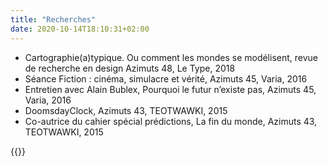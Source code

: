 ```yaml
---
title: "Recherches"
date: 2020-10-14T18:10:31+02:00
---
```


- Cartographie(a)typique. Ou comment les mondes
se modélisent, revue de recherche en design Azimuts 48,
Le Type, 2018
- Séance Fiction : cinéma, simulacre et vérité, Azimuts 45,
Varia, 2016
- Entretien avec Alain Bublex, Pourquoi le futur n’existe pas,
Azimuts 45, Varia, 2016
- DoomsdayClock, Azimuts 43, TEOTWAWKI, 2015
- Co-autrice du cahier spécial prédictions, La fin du monde,
Azimuts 43, TEOTWAWKI, 2015

{{<post-image>}}

